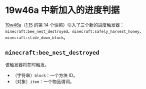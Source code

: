 # 19w46a 中新加入的进度判据

[19w46a](https://www.mcbbs.net/thread-926106-1-1.html)（[1.15](https://www.mcbbs.net/thread-931905-1-1.html) 的第 14 个快照）引入了三个新的进度触发器：`minecraft:bee_nest_destroyed`、`minecraft:safely_harvest_honey`、`minecraft:slide_down_block`。

## `minecraft:bee_nest_destroyed`

该触发器将在时触发。

- （字符串）`block`：一个方块 ID。
- （对象）`item`：一个物品谓词。
